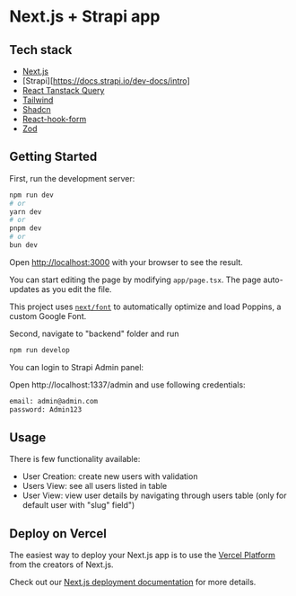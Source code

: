 # Next.js + Strapi app

## Tech stack

- [Next.js](https://nextjs.org/docs)
- [Strapi][https://docs.strapi.io/dev-docs/intro]
- [React Tanstack Query](https://tanstack.com/query/latest/docs/framework/react/overview)
- [Tailwind](https://tailwindcss.com/docs/installation)
- [Shadcn](https://ui.shadcn.com/docs)
- [React-hook-form](https://react-hook-form.com)
- [Zod](https://zod.dev)


## Getting Started

First, run the development server:

```bash
npm run dev
# or
yarn dev
# or
pnpm dev
# or
bun dev
```

Open [http://localhost:3000](http://localhost:3000) with your browser to see the result.

You can start editing the page by modifying `app/page.tsx`. The page auto-updates as you edit the file.

This project uses [`next/font`](https://nextjs.org/docs/basic-features/font-optimization) to automatically optimize and load Poppins, a custom Google Font.

Second,  navigate to "backend" folder and run

 ```bash
npm run develop
```

You can login to Strapi Admin panel:

Open http://localhost:1337/admin and use following credentials:

 ```bash
email: admin@admin.com
password: Admin123
```

## Usage

There is few functionality available:

- User Creation: create new users with validation
- Users View: see all users listed in table
- User View: view user details by navigating through users table (only for default user with "slug" field")

## Deploy on Vercel

The easiest way to deploy your Next.js app is to use the [Vercel Platform](https://vercel.com/new?utm_medium=default-template&filter=next.js&utm_source=create-next-app&utm_campaign=create-next-app-readme) from the creators of Next.js.

Check out our [Next.js deployment documentation](https://nextjs.org/docs/deployment) for more details.

